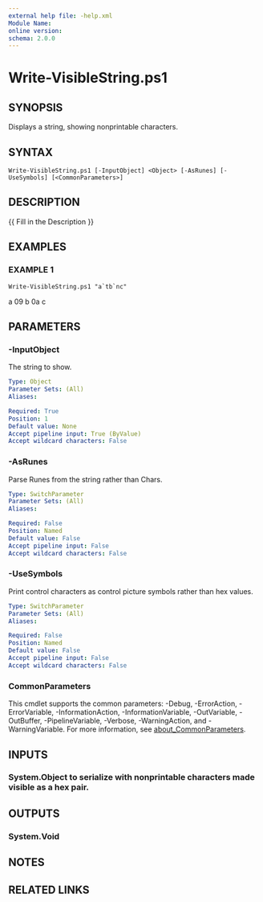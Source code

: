 ```yaml
---
external help file: -help.xml
Module Name:
online version:
schema: 2.0.0
---
```


# Write-VisibleString.ps1

## SYNOPSIS
Displays a string, showing nonprintable characters.

## SYNTAX

```
Write-VisibleString.ps1 [-InputObject] <Object> [-AsRunes] [-UseSymbols] [<CommonParameters>]
```

## DESCRIPTION
{{ Fill in the Description }}

## EXAMPLES

### EXAMPLE 1
```
Write-VisibleString.ps1 "a`tb`nc"
```

a 09 b 0a c

## PARAMETERS

### -InputObject
The string to show.

```yaml
Type: Object
Parameter Sets: (All)
Aliases:

Required: True
Position: 1
Default value: None
Accept pipeline input: True (ByValue)
Accept wildcard characters: False
```

### -AsRunes
Parse Runes from the string rather than Chars.

```yaml
Type: SwitchParameter
Parameter Sets: (All)
Aliases:

Required: False
Position: Named
Default value: False
Accept pipeline input: False
Accept wildcard characters: False
```

### -UseSymbols
Print control characters as control picture symbols rather than hex values.

```yaml
Type: SwitchParameter
Parameter Sets: (All)
Aliases:

Required: False
Position: Named
Default value: False
Accept pipeline input: False
Accept wildcard characters: False
```

### CommonParameters
This cmdlet supports the common parameters: -Debug, -ErrorAction, -ErrorVariable, -InformationAction, -InformationVariable, -OutVariable, -OutBuffer, -PipelineVariable, -Verbose, -WarningAction, and -WarningVariable. For more information, see [about_CommonParameters](http://go.microsoft.com/fwlink/?LinkID=113216).

## INPUTS

### System.Object to serialize with nonprintable characters made visible as a hex pair.
## OUTPUTS

### System.Void
## NOTES

## RELATED LINKS
